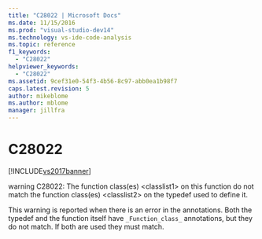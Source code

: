 ```yaml
---
title: "C28022 | Microsoft Docs"
ms.date: 11/15/2016
ms.prod: "visual-studio-dev14"
ms.technology: vs-ide-code-analysis
ms.topic: reference
f1_keywords: 
  - "C28022"
helpviewer_keywords: 
  - "C28022"
ms.assetid: 9cef31e0-54f3-4b56-8c97-abb0ea1b98f7
caps.latest.revision: 5
author: mikeblome
ms.author: mblome
manager: jillfra
---
```

# C28022
[!INCLUDE[vs2017banner](../includes/vs2017banner.md)]

warning C28022: The function class(es) \<classlist1> on this function do not match the function class(es) \<classlist2> on the typedef used to define it.  
  
 This warning is reported when there is an error in the annotations. Both the typedef and the function itself have `_Function_class_` annotations, but they do not match. If both are used they must match.
